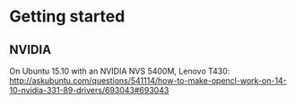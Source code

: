 # Getting started

## NVIDIA

On Ubuntu 15.10 with an NVIDIA NVS 5400M, Lenovo T430: <http://askubuntu.com/questions/541114/how-to-make-opencl-work-on-14-10-nvidia-331-89-drivers/693043#693043>
